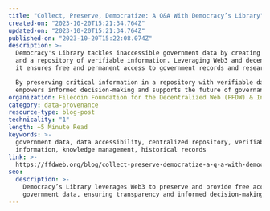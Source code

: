 ```yaml
---
title: "Collect, Preserve, Democratize: A Q&A With Democracy’s Library"
created-on: "2023-10-20T15:21:34.764Z"
updated-on: "2023-10-20T15:21:34.764Z"
published-on: "2023-10-20T15:22:08.074Z"
description: >-
  Democracy's Library tackles inaccessible government data by creating backups 
  and a repository of verifiable information. Leveraging Web3 and decentralization, 
  it ensures free and permanent access to government records and research.

  By preserving critical information in a repository with verifiable data, the project 
  empowers informed decision-making and supports the future of governance.
organization: Filecoin Foundation for the Decentralized Web (FFDW) & Internet Archive (IA)
category: data-provenance
resource-type: blog-post
technicality: "1"
length: ~5 Minute Read
keywords: >-
  government data, data accessibility, centralized repository, verifiable
  information, knowledge management, historical records
link: >-
  https://ffdweb.org/blog/collect-preserve-democratize-a-q-a-with-democracy-s-library
seo:
  description: >-
    Democracy’s Library leverages Web3 to preserve and provide free access to 
    government data, ensuring transparency and informed decision-making.
---
```

